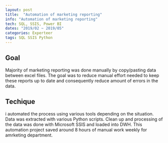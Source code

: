 ```yaml
---
layout: post
title:  "Automation of marketing reporting"
info: "Automation of marketing reporting"
tech: SQL, SSIS, Power BI
dates: "2019/02 ~ 2019/05" 
categories: Experteer
tags: SQL SSIS Python
---
```


## Goal
Majority of marketing reporting was done manually by copy/pasting data between excel files. The goal was to reduce manual effort needed to keep these reports up to date and consequently reduce amount of errors in the data.


## Techique
i automated the process using various tools depending on the situation.
Data was extracted with various Python scripts. Clean up and processing of the data was done with Microsoft SSIS and loaded into DWH. 
This automation project saved around 8 hours of manual work weekly for amrketing department.   


